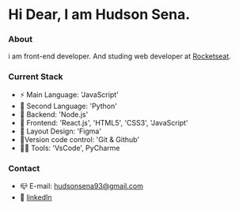 
# Hi Dear, I am Hudson Sena.


### About

i am front-end developer.
And studing web developer at [Rocketseat](https://www.rocketseat.com.br/).

### Current Stack

- ⚡️ Main Language: 'JavaScript'
- 🐍 Second Language: 'Python'
- 📡 Backend: 'Node.js'
- 💎 Frontend: 'React.js', 'HTML5', 'CSS3', 'JavaScript'
- 🎨 Layout Design: 'Figma'
- 🔧Version code control: 'Git & Github'
- 👨‍💻 Tools: 'VsCode', PyCharme

### Contact

- 📪 E-mail: hudsonsena93@gmail.com
- 👤 [linkedIn](https://www.linkedin.com/in/hudson-diego-de-oliveira-sena-890a72173/?locale=en_US)
